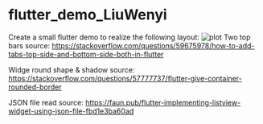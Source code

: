 # flutter_demo_LiuWenyi

Create a small flutter demo to realize the following layout:
![plot](./directory_1/directory_2/.../directory_n/plot.png)
Two top bars source:
https://stackoverflow.com/questions/59675978/how-to-add-tabs-top-side-and-bottom-side-both-in-flutter

Widge round shape & shadow source:
https://stackoverflow.com/questions/57777737/flutter-give-container-rounded-border

JSON file read source:
https://faun.pub/flutter-implementing-listview-widget-using-json-file-fbd1e3ba60ad
